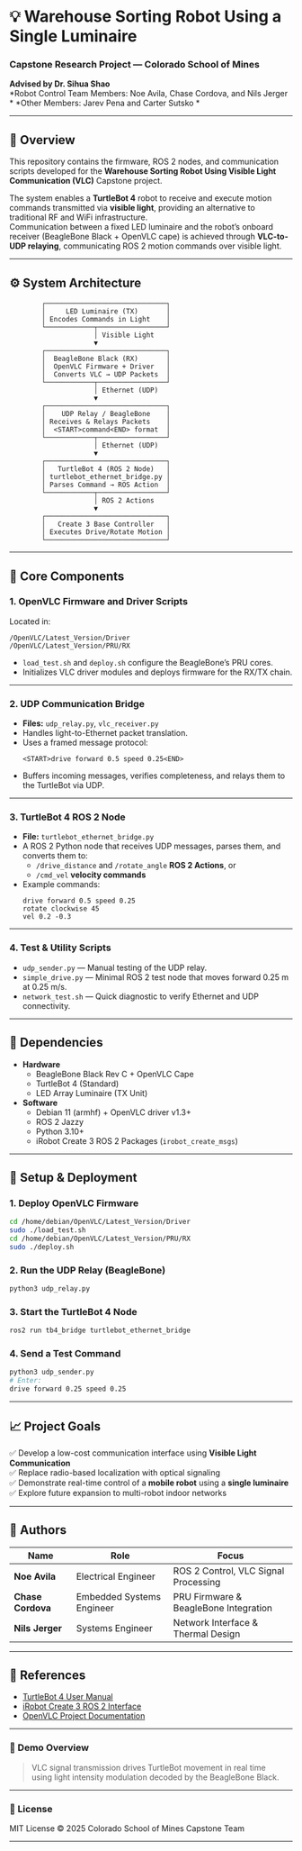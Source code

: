 # 💡 Warehouse Sorting Robot Using a Single Luminaire

### Capstone Research Project — Colorado School of Mines  
**Advised by Dr. Sihua Shao**  
*Robot Control Team Members: Noe Avila, Chase Cordova, and Nils Jerger *
*Other Members: Jarev Pena and Carter Sutsko *

---

## 🧠 Overview

This repository contains the firmware, ROS 2 nodes, and communication scripts developed for the **Warehouse Sorting Robot Using Visible Light Communication (VLC)** Capstone project.

The system enables a **TurtleBot 4** robot to receive and execute motion commands transmitted via **visible light**, providing an alternative to traditional RF and WiFi infrastructure.  
Communication between a fixed LED luminaire and the robot’s onboard receiver (BeagleBone Black + OpenVLC cape) is achieved through **VLC-to-UDP relaying**, communicating ROS 2 motion commands over visible light.

---

## ⚙️ System Architecture

```
        ┌──────────────────────────────┐
        │     LED Luminaire (TX)       │
        │ Encodes Commands in Light    │
        └────────────┬─────────────────┘
                     │ Visible Light
                     ▼
        ┌──────────────────────────────┐
        │  BeagleBone Black (RX)       │
        │  OpenVLC Firmware + Driver   │
        │  Converts VLC → UDP Packets  │
        └────────────┬─────────────────┘
                     │ Ethernet (UDP)
                     ▼
        ┌──────────────────────────────┐
        │    UDP Relay / BeagleBone    │
        │ Receives & Relays Packets    │
        │  <START>command<END> format  │
        └────────────┬─────────────────┘
                     │ Ethernet (UDP)
                     ▼
        ┌──────────────────────────────┐
        │   TurtleBot 4 (ROS 2 Node)   │
        │ turtlebot_ethernet_bridge.py │
        │ Parses Command → ROS Action  │
        └────────────┬─────────────────┘
                     │ ROS 2 Actions
                     ▼
        ┌──────────────────────────────┐
        │   Create 3 Base Controller   │
        │ Executes Drive/Rotate Motion │
        └──────────────────────────────┘
```

---

## 🧩 Core Components

### 1. **OpenVLC Firmware and Driver Scripts**
Located in:
```
/OpenVLC/Latest_Version/Driver
/OpenVLC/Latest_Version/PRU/RX
```
- `load_test.sh` and `deploy.sh` configure the BeagleBone’s PRU cores.  
- Initializes VLC driver modules and deploys firmware for the RX/TX chain.

---

### 2. **UDP Communication Bridge**
- **Files:** `udp_relay.py`, `vlc_receiver.py`
- Handles light-to-Ethernet packet translation.
- Uses a framed message protocol:  
  ```
  <START>drive forward 0.5 speed 0.25<END>
  ```
- Buffers incoming messages, verifies completeness, and relays them to the TurtleBot via UDP.

---

### 3. **TurtleBot 4 ROS 2 Node**
- **File:** `turtlebot_ethernet_bridge.py`
- A ROS 2 Python node that receives UDP messages, parses them, and converts them to:
  - `/drive_distance` and `/rotate_angle` **ROS 2 Actions**, or  
  - `/cmd_vel` **velocity commands**
- Example commands:
  ```
  drive forward 0.5 speed 0.25
  rotate clockwise 45
  vel 0.2 -0.3
  ```

---

### 4. **Test & Utility Scripts**
- `udp_sender.py` — Manual testing of the UDP relay.  
- `simple_drive.py` — Minimal ROS 2 test node that moves forward 0.25 m at 0.25 m/s.  
- `network_test.sh` — Quick diagnostic to verify Ethernet and UDP connectivity.

---

## 🧰 Dependencies

- **Hardware**
  - BeagleBone Black Rev C + OpenVLC Cape  
  - TurtleBot 4 (Standard)  
  - LED Array Luminaire (TX Unit)
- **Software**
  - Debian 11 (armhf) + OpenVLC driver v1.3+  
  - ROS 2 Jazzy
  - Python 3.10+  
  - iRobot Create 3 ROS 2 Packages (`irobot_create_msgs`)

---

## 🚀 Setup & Deployment

### 1. **Deploy OpenVLC Firmware**
```bash
cd /home/debian/OpenVLC/Latest_Version/Driver
sudo ./load_test.sh
cd /home/debian/OpenVLC/Latest_Version/PRU/RX
sudo ./deploy.sh
```

### 2. **Run the UDP Relay (BeagleBone)**
```bash
python3 udp_relay.py
```

### 3. **Start the TurtleBot 4 Node**
```bash
ros2 run tb4_bridge turtlebot_ethernet_bridge
```

### 4. **Send a Test Command**
```bash
python3 udp_sender.py
# Enter:
drive forward 0.25 speed 0.25
```

---

## 📈 Project Goals

✅ Develop a low-cost communication interface using **Visible Light Communication**  
✅ Replace radio-based localization with optical signaling  
✅ Demonstrate real-time control of a **mobile robot** using a **single luminaire**  
✅ Explore future expansion to multi-robot indoor networks

---

## 🧭 Authors

| Name | Role | Focus |
|------|------|--------|
| **Noe Avila** | Electrical Engineer | ROS 2 Control, VLC Signal Processing |
| **Chase Cordova** | Embedded Systems Engineer | PRU Firmware & BeagleBone Integration |
| **Nils Jerger** | Systems Engineer | Network Interface & Thermal Design |

---

## 🧠 References

- [TurtleBot 4 User Manual](https://turtlebot.github.io/turtlebot4-user-manual/)
- [iRobot Create 3 ROS 2 Interface](https://github.com/iRobotEducation/irobot_create_msgs)
- [OpenVLC Project Documentation](https://github.com/openvlc/openvlc)

---

### 📸 Demo Overview
> VLC signal transmission drives TurtleBot movement in real time  
> using light intensity modulation decoded by the BeagleBone Black.

---

### 🧾 License
MIT License © 2025 Colorado School of Mines Capstone Team

---
